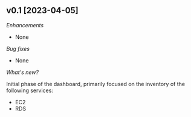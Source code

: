 ## v0.1 [2023-04-05]

_Enhancements_

- None

_Bug fixes_

- None

_What's new?_

Initial phase of the dashboard, primarily focused on the inventory of the following services:
- EC2
- RDS